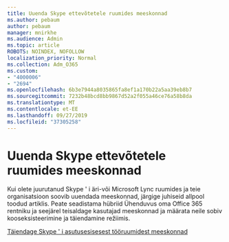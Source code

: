 ```yaml
---
title: Uuenda Skype ettevõtetele ruumides meeskonnad
ms.author: pebaum
author: pebaum
manager: mnirkhe
ms.audience: Admin
ms.topic: article
ROBOTS: NOINDEX, NOFOLLOW
localization_priority: Normal
ms.collection: Adm_O365
ms.custom:
- "4000006"
- "2694"
ms.openlocfilehash: 6b3e7944a8035865fa8ef1a170b22a5aa39eb8b7
ms.sourcegitcommit: 7232b48bcd8bb9867d52a2f055a46ce76a58b8da
ms.translationtype: MT
ms.contentlocale: et-EE
ms.lasthandoff: 09/27/2019
ms.locfileid: "37305258"
---
```

# <a name="upgrade-from-skype-for-business-on-premises-to-teams"></a>Uuenda Skype ettevõtetele ruumides meeskonnad

Kui olete juurutanud Skype ' i äri-või Microsoft Lync ruumides ja teie organisatsioon soovib uuendada meeskonnad, järgige juhiseid allpool toodud artiklis. Peate seadistama hübriid Ühenduvus oma Office 365 rentniku ja seejärel teisaldage kasutajad meeskonnad ja määrata neile sobiv kooseksisteerimine ja täiendamine režiimis. 

[Täiendage Skype ' i asutusesisesest tööruumidest meeskonnad](https://docs.microsoft.com/MicrosoftTeams/upgrade-to-teams-execute-skypeforbusinesshybridonprem)

